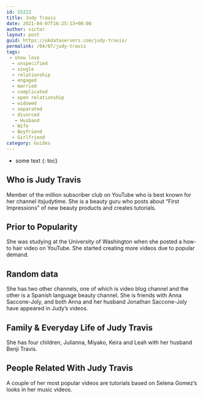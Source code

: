 ```yaml
---
id: 15222
title: Judy Travis
date: 2021-04-07T16:25:13+00:00
author: victor
layout: post
guid: https://ukdataservers.com/judy-travis/
permalink: /04/07/judy-travis
tags:
 - show love
  - unspecified
  - single
  - relationship
  - engaged
  - married
  - complicated
  - open relationship
  - widowed
  - separated
  - divorced
   - Husband
  - Wife
  - Boyfriend
  - Girlfriend
category: Guides
---
```


* some text
{: toc}


## Who is Judy Travis



Member of the million subscriber club on YouTube who is best known for her channel itsjudytime. She is a beauty guru who posts about &#8220;First Impressions&#8221; of new beauty products and creates tutorials. 

                
                
                
## Prior to Popularity



She was studying at the University of Washington when she posted a how-to hair video on YouTube. She started creating more videos due to popular demand. 

                
                
                
## Random data



She has two other channels, one of which is video blog channel and the other is a Spanish language beauty channel. She is friends with Anna Saccone-Joly, and both Anna and her husband Jonathan Saccone-Joly have appeared in Judy&#8217;s videos. 

                
                
                
## Family & Everyday Life of Judy Travis



She has four children, Julianna, Miyako, Keira and Leah with her husband Benji Travis. 

                
                
                
## People Related With Judy Travis



A couple of her most popular videos are tutorials based on Selena Gomez&#8217;s looks in her music videos. 

                
              
            
          
          
          